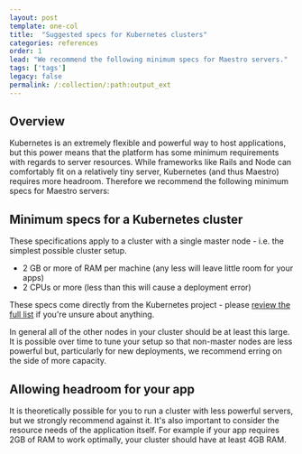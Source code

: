 ```yaml
---
layout: post
template: one-col
title:  "Suggested specs for Kubernetes clusters"
categories: references
order: 1
lead: "We recommend the following minimum specs for Maestro servers."
tags: ['tags']
legacy: false
permalink: /:collection/:path:output_ext
---
```

## Overview

Kubernetes is an extremely flexible and powerful way to host applications, but this power means that the platform has some minimum requirements with regards to server resources. While frameworks like Rails and Node can comfortably fit on a relatively tiny server, Kubernetes (and thus Maestro) requires more headroom. Therefore we recommend the following minimum specs for Maestro servers: 

## Minimum specs for a Kubernetes cluster

These specifications apply to a cluster with a single master node - i.e. the simplest possible cluster setup. 

- 2 GB or more of RAM per machine (any less will leave little room for your apps)
- 2 CPUs or more (less than this will cause a deployment error)

These specs come directly from the Kubernetes project - please [review the full list](https://kubernetes.io/docs/setup/production-environment/tools/kubeadm/install-kubeadm/#before-you-begin) if you're unsure about anything. 

In general all of the other nodes in your cluster should be at least this large. It is possible over time to tune your setup so that non-master nodes are less powerful but, particularly for new deployments, we recommend erring on the side of more capacity.

## Allowing headroom for your app

It is theoretically possible for you to run a cluster with less powerful servers, but we strongly recommend against it. It's also important to consider the resource needs of the application itself. For example if your app requires 2GB of RAM to work optimally, your cluster should have at least 4GB RAM.